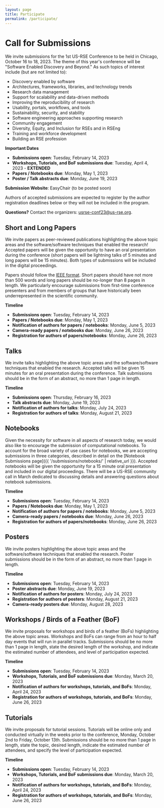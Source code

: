 ```yaml
---
layout: page
title: Participate
permalink: /participate/
---
```


# Call for Submissions

We invite submissions for the 1st US-RSE Conference to be held in Chicago,
October 16 to 18, 2023. The theme of this year's conference will be
"Software Enabled Discovery and Beyond." As such topics of interest
include (but are not limited to):

- Discovery enabled by software
- Architectures, frameworks, libraries, and technology trends
- Research data management
- Support for scalability and data-driven methods 
- Improving the reproducibility of research 
- Usability, portals, workflows, and tools
- Sustainability, security, and stability
- Software engineering approaches supporting research
- Community engagement 
- Diversity, Equity, and Inclusion for RSEs and in RSEng
- Training and workforce development
- Building an RSE profession 

**Important Dates**

- **Submissions open**: Tuesday, February 14, 2023
- **Workshops, Tutorials, and BoF submissions due**: Tuesday, April 4, 2023 - **EXTENDED**
- **Papers / Notebooks due**: Monday, May 1, 2023
- **Poster / Talk abstracts due**: Monday, June 19, 2023

**Submission Website**: EasyChair (to be posted soon)

Authors of accepted submissions are expected to register by the author
registration deadlines below or they will not be included in the program.

**Questions?** Contact the organizers: [usrse-conf23@us-rse.org](mailto:usrse-conf23@us-rse.org).

## Short and Long Papers

We invite papers as peer-reviewed publications highlighting the above topic
areas and the software/software techniques that enabled the research!
Accepted papers will be given the opportunity to have an oral presentation
during the conference (short papers will be lightning talks of 5 minutes and
long papers will be 15 minutes). Both types of submissions will be included
in the digital proceedings. 

Papers should follow the [IEEE format](https://www.ieee.org/conferences/publishing/templates.html). Short papers should have not more than 500 words and long papers should be no-longer than 8 pages in length. We particularly encourage submissions from first-time conference presenters and from members of groups that have historically been underrepresented in the scientific community.

**Timeline**

- **Submissions open**: Tuesday, February 14, 2023
- **Papers / Notebooks due**: Monday, May 1, 2023
- **Notification of authors for papers / notebooks**: Monday, June 5, 2023
- **Camera-ready papers / notebooks due**: Monday, June 26, 2023
- **Registration for authors of papers/notebooks**: Monday, June 26, 2023

## Talks

We invite talks highlighting the above topic areas and the software/software techniques that enabled the research.
Accepted talks will be given 15 minutes for an oral presentation during the conference.
Talk submissions should be in the form of an abstract, no more than 1 page in length.

**Timeline**

- **Submissions open**: Thursday, February 16, 2023
- **Talk abstracts due**: Monday, June 19, 2023
- **Notification of authors for talks**: Monday, July 24, 2023
- **Registration for authors of talks**: Monday, August 21, 2023

## Notebooks

Given the necessity for software in all aspects of research today, we would
also like to encourage the submission of computational notebooks. To account
for the broad variety of use cases for notebooks, we are accepting submissions
in three categories, described in detail on the
[Notebook Submissions page]({{ '/submissions/notebooks/' | relative_url }}).
Accepted notebooks will be given the opportunity for a 15 minute oral
presentation and included in our digital proceedings. There will be a US-RSE
community call in March dedicated to discussing details and answering questions
about notebook submissions. 

**Timeline**

- **Submissions open**: Tuesday, February 14, 2023
- **Papers / Notebooks due**: Monday, May 1, 2023
- **Notification of authors for papers / notebooks**: Monday, June 5, 2023
- **Camera-ready papers / notebooks due**: Monday, June 26, 2023
- **Registration for authors of papers/notebooks**: Monday, June 26, 2023



## Posters

We invite posters highlighting the above topic areas and the software/software
techniques that enabled the research. Poster submissions should be in the form
of an abstract, no more than 1 page in length.

**Timeline**

- **Submissions open**: Tuesday, February 14, 2023
- **Poster abstracts due**: Monday, June 19, 2023
- **Notification of authors for posters**: Monday, July 24, 2023
- **Registration for authors of posters**: Monday, August 21, 2023
- **Camera-ready posters due**: Monday, August 28, 2023



## Workshops / Birds of a Feather (BoF)

We invite proposals for workshops and birds of a feather (BoFs) highlighting
the above topic areas. Workshops and BoFs can range from an hour to half day
events that will run in parallel tracks.  Submissions should be no more than
1 page in length, state the desired length of the workshop, and indicate the
estimated number of attendees, and level of participation expected.

**Timeline**

- **Submissions open**: Tuesday, February 14, 2023
- **Workshops, Tutorials, and BoF submissions due**: Monday, March 20, 2023
- **Notification of authors for workshops, tutorials, and BoFs**: Monday, April 24, 2023
- **Registration for authors of workshops, tutorials, and BoFs**: Monday, June 26, 2023



## Tutorials

We invite proposals for tutorial sessions. Tutorials will be online only and
conducted virtually in the weeks prior to the conference, Monday, October 2nd
to Friday, October 13th. Submissions should be no more than 1 page in length,
state the topic, desired length, indicate the estimated number of attendees,
and specify the level of participation expected. 

**Timeline**

- **Submissions open**: Tuesday, February 14, 2023
- **Workshops, Tutorials, and BoF submissions due**: Monday, March 20, 2023
- **Notification of authors for workshops, tutorials, and BoFs**: Monday, April 24, 2023
- **Registration for authors of workshops, tutorials, and BoFs**: Monday, June 26, 2023

